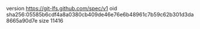 version https://git-lfs.github.com/spec/v1
oid sha256:05585b6cdf4a8a0380cb409de46e76e6b48961c7b59c62b301d3da8665a90d7e
size 11416
